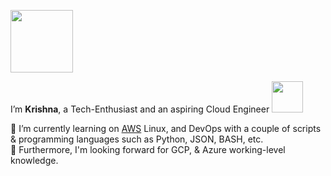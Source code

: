 <img src="https://media.giphy.com/media/lnORolcv2a0224p4y3/giphy.gif" width="100"></h2>

I’m **Krishna**, a Tech-Enthusiast and an aspiring Cloud Engineer <img src="https://media.giphy.com/media/4KEMBV2Mj1HX3J64Az/giphy.gif" width="50">

🌱 I’m currently learning on <a href="https://aws.amazon.com/">AWS</a> Linux, and DevOps with a couple of scripts & programming languages such as Python, JSON, BASH, etc. <br>
📝 Furthermore, I'm looking forward for GCP, & Azure working-level knowledge.  
